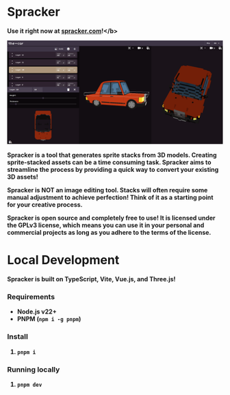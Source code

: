 # Spracker

<b>Use it right now at [spracker.com]('https://spracker.com')!</b>

<img src="./public/images/example-car.png" />

Spracker is a tool that generates sprite stacks from 3D models. Creating sprite-stacked assets can be a time consuming task. Spracker aims to streamline the process by providing a quick way to convert your existing 3D assets!

Spracker is NOT an image editing tool. Stacks will often require some manual adjustment to achieve perfection! Think of it as a starting point for your creative process.

Spracker is open source and completely free to use! It is licensed under the GPLv3 license, which means you can use it in your personal and commercial projects as long as you adhere to the terms of the license.

# Local Development

Spracker is built on TypeScript, Vite, Vue.js, and Three.js!

### Requirements

- Node.js v22+
- PNPM (`npm i -g pnpm`)

### Install

1. `pnpm i`

### Running locally

1. `pnpm dev`
